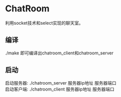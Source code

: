 # ChatRoom 
利用socket技术和select实现的聊天室。  
## 编译
./make 即可编译出chatroom\_client和chatroom\_server  
## 启动
启动服务器: ./chatroom\_server 服务器ip地址 服务器端口  
启动客户端: ./chatroom\_client 服务器ip地址 服务器端口  

